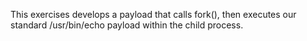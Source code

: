 This exercises develops a payload that calls fork(), then executes our standard /usr/bin/echo payload within the child process.

